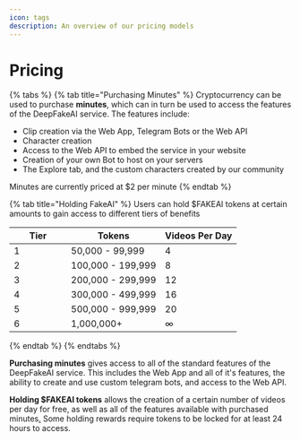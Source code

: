 ```yaml
---
icon: tags
description: An overview of our pricing models
---
```


# Pricing

{% tabs %}
{% tab title="Purchasing Minutes" %}
Cryptocurrency can be used to purchase **minutes**, which can in turn be used to access the features of the DeepFakeAI service. The features include:

* Clip creation via the Web App, Telegram Bots or the Web API
* Character creation
* Access to the Web API to embed the service in your website
* Creation of your own Bot to host on your servers
* The Explore tab, and the custom characters created by our community

Minutes are currently priced at $2 per minute
{% endtab %}

{% tab title="Holding FakeAI" %}
Users can hold $FAKEAI tokens at certain amounts to gain access to different tiers of benefits

<table><thead><tr><th width="86" data-type="number">Tier</th><th>Tokens</th><th>Videos Per Day</th></tr></thead><tbody><tr><td>1</td><td>50,000 - 99,999</td><td>4</td></tr><tr><td>2</td><td>100,000 - 199,999</td><td>8</td></tr><tr><td>3</td><td>200,000 - 299,999</td><td>12</td></tr><tr><td>4</td><td>300,000 - 499,999</td><td>16</td></tr><tr><td>5</td><td>500,000 - 999,999</td><td>20</td></tr><tr><td>6</td><td>1,000,000+</td><td>∞</td></tr></tbody></table>
{% endtab %}
{% endtabs %}



**Purchasing minutes** gives access to all of the standard features of the DeepFakeAI service. This includes the Web App and all of it's features, the ability to create  and use custom telegram bots, and access to the Web API.

**Holding $FAKEAI tokens** allows the creation of a certain number of videos per day for free, as well as all of the features available with purchased minutes[.](../features/advanced-features/add-fakeai_io_bot-to-your-telegram-channel.md) Some holding rewards require tokens to be locked for at least 24 hours to access.
